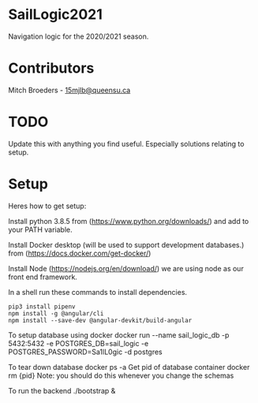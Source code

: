 # SailLogic2021
Navigation logic for the 2020/2021 season.

# Contributors
Mitch Broeders - 15mjlb@queensu.ca

# TODO
Update this with anything you find useful. Especially solutions relating to setup.

# Setup
Heres how to get setup:

Install python 3.8.5 from (https://www.python.org/downloads/) and add to your PATH variable.

Install Docker desktop (will be used to support development databases.) from (https://docs.docker.com/get-docker/)

Install Node (https://nodejs.org/en/download/) we are using node as our front end framework.

In a shell run these commands to install dependencies.

    pip3 install pipenv
    npm install -g @angular/cli
    npm install --save-dev @angular-devkit/build-angular

To setup database using docker
    docker run --name sail_logic_db     -p 5432:5432     -e POSTGRES_DB=sail_logic     -e POSTGRES_PASSWORD=Sa1lL0gic     -d postgres

To tear down database
    docker ps -a 
        Get pid of database container
        docker rm {pid}
    Note: you should do this whenever you change the schemas

To run the backend
    ./bootstrap &